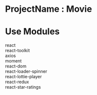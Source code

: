 # ProjectName : Movie

# Use Modules

react \
react-toolkit \
axios \
moment \
react-dom \
react-loader-spinner \
react-lottie-player \
react-redux \
react-star-ratings 
